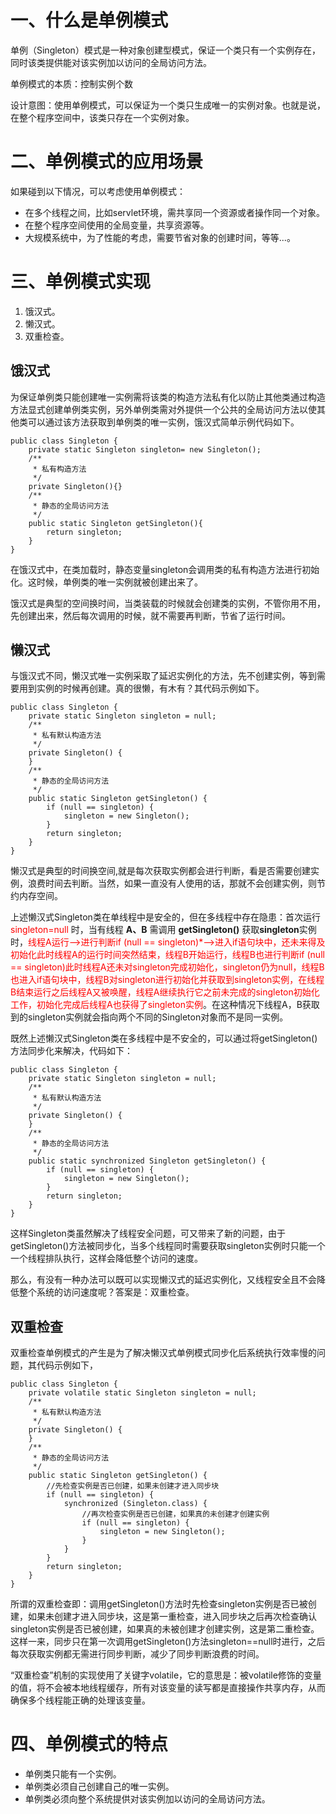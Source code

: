# 一、什么是单例模式
单例（Singleton）模式是一种对象创建型模式，保证一个类只有一个实例存在，同时该类提供能对该实例加以访问的全局访问方法。

单例模式的本质：控制实例个数

设计意图：使用单例模式，可以保证为一个类只生成唯一的实例对象。也就是说，在整个程序空间中，该类只存在一个实例对象。 

# 二、单例模式的应用场景
如果碰到以下情况，可以考虑使用单例模式：

- 在多个线程之间，比如servlet环境，需共享同一个资源或者操作同一个对象。
- 在整个程序空间使用的全局变量，共享资源等。
- 大规模系统中，为了性能的考虑，需要节省对象的创建时间，等等...。  

# 三、单例模式实现

1. 饿汉式。
2. 懒汉式。
3. 双重检查。 

## 饿汉式 
为保证单例类只能创建唯一实例需将该类的构造方法私有化以防止其他类通过构造方法显式创建单例类实例，另外单例类需对外提供一个公共的全局访问方法以使其他类可以通过该方法获取到单例类的唯一实例，饿汉式简单示例代码如下。 

	public class Singleton {
	    private static Singleton singleton= new Singleton();
	    /**
	     * 私有构造方法
	     */
	    private Singleton(){}
	    /**
	     * 静态的全局访问方法
	     */
	    public static Singleton getSingleton(){
	        return singleton;
	    }
	}

在饿汉式中，在类加载时，静态变量singleton会调用类的私有构造方法进行初始化。这时候，单例类的唯一实例就被创建出来了。

饿汉式是典型的空间换时间，当类装载的时候就会创建类的实例，不管你用不用，先创建出来，然后每次调用的时候，就不需要再判断，节省了运行时间。

## 懒汉式
与饿汉式不同，懒汉式唯一实例采取了延迟实例化的方法，先不创建实例，等到需要用到实例的时候再创建。真的很懒，有木有？其代码示例如下。

	public class Singleton {
		private static Singleton singleton = null;
		/**
		 * 私有默认构造方法
		 */
		private Singleton() {
		}
		/**
		 * 静态的全局访问方法
		 */
		public static Singleton getSingleton() {
			if (null == singleton) {
				singleton = new Singleton();
			}
			return singleton;
		}
	}

懒汉式是典型的时间换空间,就是每次获取实例都会进行判断，看是否需要创建实例，浪费时间去判断。当然，如果一直没有人使用的话，那就不会创建实例，则节约内存空间。

上述懒汉式Singleton类在单线程中是安全的，但在多线程中存在隐患：首次运行<font color='red'> singleton=null </font>时，当有线程 **A、B** 需调用 **getSingleton()** 获取**singleton**实例时，<font color='red'>线程A运行-->进行判断if (null == singleton)*-->进入if语句块中，还未来得及初始化此时线程A的运行时间突然结束，线程B开始运行，线程B也进行判断if (null == singleton)此时线程A还未对singleton完成初始化，singleton仍为null，线程B也进入if语句块中，线程B对singleton进行初始化并获取到singleton实例，在线程B结束运行之后线程A又被唤醒，线程A继续执行它之前未完成的singleton初始化工作，初始化完成后线程A也获得了singleton实例</font>。在这种情况下线程A，B获取到的singleton实例就会指向两个不同的Singleton对象而不是同一实例。

既然上述懒汉式Singleton类在多线程中是不安全的，可以通过将getSingleton()方法同步化来解决，代码如下：

	public class Singleton {
		private static Singleton singleton = null;
		/**
		 * 私有默认构造方法
		 */
		private Singleton() {
		}
		/**
		 * 静态的全局访问方法
		 */
		public static synchronized Singleton getSingleton() {
			if (null == singleton) {
				singleton = new Singleton();
			}
			return singleton;
		}
	}

这样Singleton类虽然解决了线程安全问题，可又带来了新的问题，由于getSingleton()方法被同步化，当多个线程同时需要获取singleton实例时只能一个一个线程排队执行，这样会降低整个访问的速度。

那么，有没有一种办法可以既可以实现懒汉式的延迟实例化，又线程安全且不会降低整个系统的访问速度呢？答案是：双重检查。

## 双重检查
双重检查单例模式的产生是为了解决懒汉式单例模式同步化后系统执行效率慢的问题，其代码示例如下，

	public class Singleton {
		private volatile static Singleton singleton = null;
		/**
		 * 私有默认构造方法
		 */
		private Singleton() {
		}
		/**
		 * 静态的全局访问方法
		 */
		public static Singleton getSingleton() {
			//先检查实例是否已创建，如果未创建才进入同步块
			if (null == singleton) {
				synchronized (Singleton.class) {
					//再次检查实例是否已创建，如果真的未创建才创建实例
					if (null == singleton) { 
						singleton = new Singleton();
					}
				}
			}
			return singleton;
		}
	}

所谓的双重检查即：调用getSingleton()方法时先检查singleton实例是否已被创建，如果未创建才进入同步块，这是第一重检查，进入同步块之后再次检查确认singleton实例是否已被创建，如果真的未被创建才创建实例，这是第二重检查。这样一来，同步只在第一次调用getSingleton()方法singleton==null时进行，之后每次获取实例都无需进行同步判断，减少了同步判断浪费的时间。

“双重检查”机制的实现使用了关键字volatile，它的意思是：被volatile修饰的变量的值，将不会被本地线程缓存，所有对该变量的读写都是直接操作共享内存，从而确保多个线程能正确的处理该变量。

# 四、单例模式的特点

+ 单例类只能有一个实例。
+ 单例类必须自己创建自己的唯一实例。
+ 单例类必须向整个系统提供对该实例加以访问的全局访问方法。  